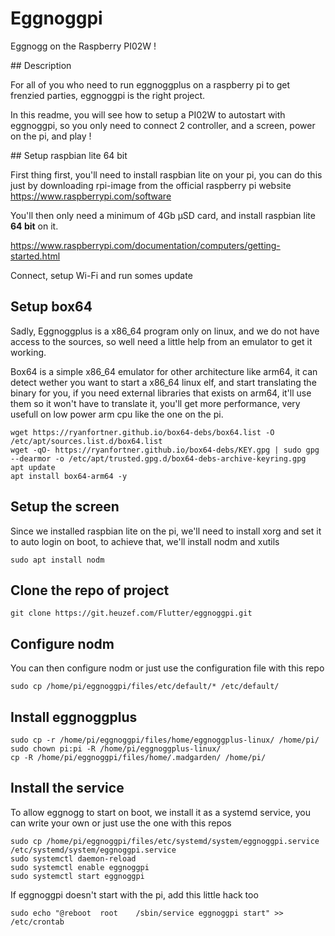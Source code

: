 # Eggnoggpi

Eggnogg on the Raspberry PI02W !

## Description

For all of you who need to run eggnoggplus on a raspberry pi to get frenzied parties, eggnoggpi is the right project.

In this readme, you will see how to setup a PI02W to autostart with eggnoggpi, so you only need to connect 2 controller, and a screen, power on the pi, and play !

## Setup raspbian lite 64 bit

First thing first, you'll need to install raspbian lite on your pi, you can do this just by downloading rpi-image from the official raspberry pi website https://www.raspberrypi.com/software

You'll then only need a minimum of 4Gb µSD card, and install raspbian lite **64 bit** on it.

https://www.raspberrypi.com/documentation/computers/getting-started.html

Connect, setup Wi-Fi and run somes update

## Setup box64

Sadly, Eggnoggplus is a x86_64 program only on linux, and we do not have access to the sources, so well need a little help from an emulator to get it working.

Box64 is a simple x86_64 emulator for other architecture like arm64, it can detect wether you want to start a x86_64 linux elf, and start translating the binary for you, if you need external libraries that exists on arm64, it'll use them so it won't have to translate it, you'll get more performance, very usefull on low power arm cpu like the one on the pi.

```
wget https://ryanfortner.github.io/box64-debs/box64.list -O /etc/apt/sources.list.d/box64.list
wget -qO- https://ryanfortner.github.io/box64-debs/KEY.gpg | sudo gpg --dearmor -o /etc/apt/trusted.gpg.d/box64-debs-archive-keyring.gpg
apt update
apt install box64-arm64 -y
```

## Setup the screen

Since we installed raspbian lite on the pi, we'll need to install xorg and set it to auto login on boot, to achieve that, we'll install nodm and xutils

```
sudo apt install nodm
```

## Clone the repo of project

```
git clone https://git.heuzef.com/Flutter/eggnoggpi.git
```

## Configure nodm

You can then configure nodm or just use the configuration file with this repo

```
sudo cp /home/pi/eggnoggpi/files/etc/default/* /etc/default/
```

## Install eggnoggplus

```
sudo cp -r /home/pi/eggnoggpi/files/home/eggnoggplus-linux/ /home/pi/
sudo chown pi:pi -R /home/pi/eggnoggplus-linux/
cp -R /home/pi/eggnoggpi/files/home/.madgarden/ /home/pi/
```

## Install the service

To allow eggnogg to start on boot, we install it as a systemd service, you can write your own or just use the one with this repos

```
sudo cp /home/pi/eggnoggpi/files/etc/systemd/system/eggnoggpi.service /etc/systemd/system/eggnoggpi.service
sudo systemctl daemon-reload
sudo systemctl enable eggnoggpi
sudo systemctl start eggnoggpi
```

If eggnoggpi doesn't start with the pi, add this little hack too
```
sudo echo "@reboot	root	/sbin/service eggnoggpi start" >> /etc/crontab
```
